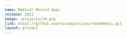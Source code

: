 ```yaml
---
name: Medical Record Apps
release: 2021
image: /projects/rm.png
link: https://github.com/nisaagustiina/rekammedis.git
layout: project
---
```

